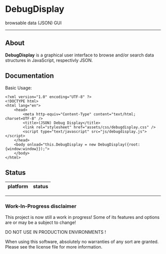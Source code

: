 DebugDisplay
======

browsable data (JSON) GUI


---


## About


**DebugDisplay** is a graphical user interface to browse and/or search data structures in JavaScript, respectivly JSON.



## Documentation

Basic Usage:

```
<?xml version="1.0" encoding="UTF-8" ?>
<!DOCTYPE html>
<html lang="en">
	<head>
		<meta http-equiv="Content-Type" content="text/html; charset=UTF-8" />
		<title>(JSON) Debug Display</title>
		<link rel="stylesheet" href="assets/css/debugdisplay.css" />
		<script type="text/javascript" src="js/debugdisplay.js"></script>
	</head>
	<body onload="this.DebugDisplay = new DebugDisplay({root:{window:window}});">
	</body>
</html>
```


## Status

| platform | status |
| --- | --- |

---


### Work-In-Progress disclaimer

This project is now still a work in progress!
Some of its features and options are or may be a subject to change!

DO NOT USE IN PRODUCTION ENVIRONMENTS !

When using this software, absolutely no warranties of any sort are granted. Please see the license file for more information.

